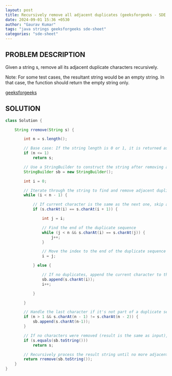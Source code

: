 ```yaml
---
layout: post
title: Recursively remove all adjacent duplicates (geeksforgeeks - SDE Sheet)
date: 2024-09-01 15:36 +0530
author: "Gaurav Kumar"
tags: "java strings geeksforgeeks sde-sheet"
categories: "sde-sheet"
---
```


## PROBLEM DESCRIPTION

Given a string s, remove all its adjacent duplicate characters recursively.

Note: For some test cases, the resultant string would be an empty string. In that case, the function should return the empty string only.

[geeksforgeeks](https://www.geeksforgeeks.org/problems/recursively-remove-all-adjacent-duplicates0744/1?page=4)

## SOLUTION

```java
class Solution {

    String rremove(String s) {

        int n = s.length();

        // Base case: If the string length is 0 or 1, it is returned as is
        if (n <= 1)
            return s;

        // Use a StringBuilder to construct the string after removing adjacent duplicates
        StringBuilder sb = new StringBuilder();

        int i = 0;

        // Iterate through the string to find and remove adjacent duplicates
        while (i < n - 1) {

            // If current character is the same as the next one, skip all duplicates
            if (s.charAt(i) == s.charAt(i + 1)) {

                int j = i;

                // Find the end of the duplicate sequence
                while (j < n && s.charAt(i) == s.charAt(j)) {
                    j++;
                }

                // Move the index to the end of the duplicate sequence
                i = j;

            } else {

                // If no duplicates, append the current character to the result
                sb.append(s.charAt(i));
                i++;

            }

        }

        // Handle the last character if it's not part of a duplicate sequence
        if (n > 1 && s.charAt(n - 1) != s.charAt(n - 2)) {
            sb.append(s.charAt(n-1));
        }

        // If no characters were removed (result is the same as input), return the result
        if (s.equals(sb.toString()))
            return s;

        // Recursively process the result string until no more adjacent duplicates are found
        return rremove(sb.toString());
    }
}
```
